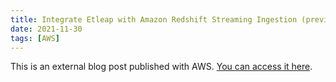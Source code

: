 ```yaml
---
title: Integrate Etleap with Amazon Redshift Streaming Ingestion (preview) to make data available in seconds
date: 2021-11-30
tags: [AWS]
---
```


This is an external blog post published with AWS. [You can access it here](https://aws.amazon.com/blogs/big-data/integrate-etleap-with-amazon-redshift-streaming-ingestion-preview-to-make-data-available-in-seconds/).
